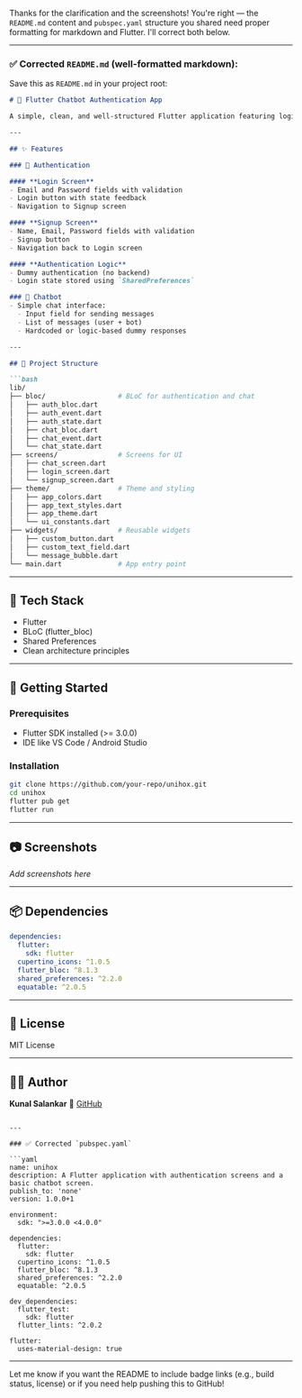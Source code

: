 Thanks for the clarification and the screenshots! You're right — the `README.md` content and `pubspec.yaml` structure you shared need proper formatting for markdown and Flutter. I'll correct both below.

---

### ✅ Corrected `README.md` (well-formatted markdown):

Save this as `README.md` in your project root:

````markdown
# 🧠 Flutter Chatbot Authentication App

A simple, clean, and well-structured Flutter application featuring login/signup authentication and a basic chatbot interface.

---

## ✨ Features

### 🔐 Authentication

#### **Login Screen**
- Email and Password fields with validation
- Login button with state feedback
- Navigation to Signup screen

#### **Signup Screen**
- Name, Email, Password fields with validation
- Signup button
- Navigation back to Login screen

#### **Authentication Logic**
- Dummy authentication (no backend)
- Login state stored using `SharedPreferences`

### 💬 Chatbot
- Simple chat interface:
  - Input field for sending messages
  - List of messages (user + bot)
  - Hardcoded or logic-based dummy responses

---

## 🧱 Project Structure

```bash
lib/
├── bloc/                  # BLoC for authentication and chat
│   ├── auth_bloc.dart
│   ├── auth_event.dart
│   ├── auth_state.dart
│   ├── chat_bloc.dart
│   ├── chat_event.dart
│   └── chat_state.dart
├── screens/               # Screens for UI
│   ├── chat_screen.dart
│   ├── login_screen.dart
│   └── signup_screen.dart
├── theme/                 # Theme and styling
│   ├── app_colors.dart
│   ├── app_text_styles.dart
│   ├── app_theme.dart
│   └── ui_constants.dart
├── widgets/               # Reusable widgets
│   ├── custom_button.dart
│   ├── custom_text_field.dart
│   └── message_bubble.dart
└── main.dart              # App entry point
````

---

## 🧪 Tech Stack

* Flutter
* BLoC (flutter\_bloc)
* Shared Preferences
* Clean architecture principles

---

## 🚀 Getting Started

### Prerequisites

* Flutter SDK installed (>= 3.0.0)
* IDE like VS Code / Android Studio

### Installation

```bash
git clone https://github.com/your-repo/unihox.git
cd unihox
flutter pub get
flutter run
```

---

## 📷 Screenshots

*Add screenshots here*

---

## 📦 Dependencies

```yaml
dependencies:
  flutter:
    sdk: flutter
  cupertino_icons: ^1.0.5
  flutter_bloc: ^8.1.3
  shared_preferences: ^2.2.0
  equatable: ^2.0.5
```

---

## 📄 License

MIT License

---

## 👨‍💻 Author

**Kunal Salankar**
🔗 [GitHub](https://github.com/Kunalsalankar)

````

---

### ✅ Corrected `pubspec.yaml`

```yaml
name: unihox
description: A Flutter application with authentication screens and a basic chatbot screen.
publish_to: 'none'
version: 1.0.0+1

environment:
  sdk: ">=3.0.0 <4.0.0"

dependencies:
  flutter:
    sdk: flutter
  cupertino_icons: ^1.0.5
  flutter_bloc: ^8.1.3
  shared_preferences: ^2.2.0
  equatable: ^2.0.5

dev_dependencies:
  flutter_test:
    sdk: flutter
  flutter_lints: ^2.0.2

flutter:
  uses-material-design: true
````

---

Let me know if you want the README to include badge links (e.g., build status, license) or if you need help pushing this to GitHub!
